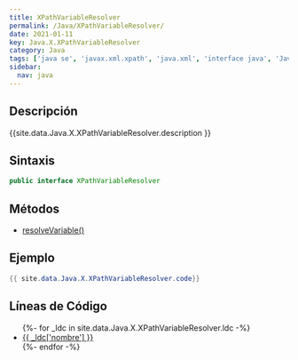 ```yaml
---
title: XPathVariableResolver
permalink: /Java/XPathVariableResolver/
date: 2021-01-11
key: Java.X.XPathVariableResolver
category: Java
tags: ['java se', 'javax.xml.xpath', 'java.xml', 'interface java', 'Java 1.5']
sidebar: 
  nav: java
---
```


## Descripción
{{site.data.Java.X.XPathVariableResolver.description }}

## Sintaxis
~~~java
public interface XPathVariableResolver
~~~

## Métodos
* [resolveVariable()](/Java/XPathVariableResolver/resolveVariable)

## Ejemplo
~~~java
{{ site.data.Java.X.XPathVariableResolver.code}}
~~~

## Líneas de Código
<ul>
{%- for _ldc in site.data.Java.X.XPathVariableResolver.ldc -%}
   <li>
       <a href="{{_ldc['url'] }}">{{ _ldc['nombre'] }}</a>
   </li>
{%- endfor -%}
</ul>
